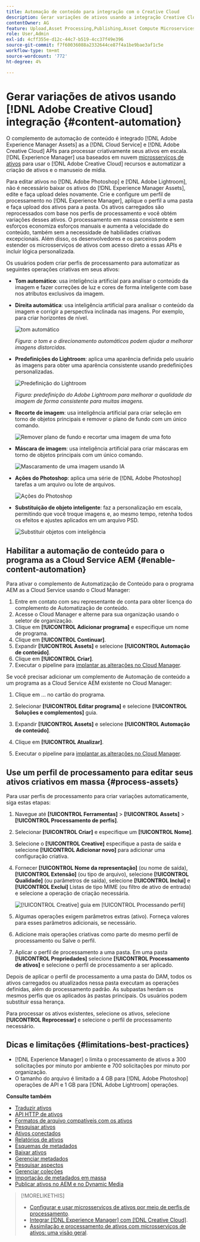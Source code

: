 ```yaml
---
title: Automação de conteúdo para integração com o Creative Cloud
description: Gerar variações de ativos usando a integração Creative Cloud
contentOwner: AG
feature: Upload,Asset Processing,Publishing,Asset Compute Microservices,Workflow
role: User,Admin
exl-id: 4cff355e-d12c-44c7-b519-4cc37f49e396
source-git-commit: f7f60036088a2332644ce87f4a1be9bae3af1c5e
workflow-type: tm+mt
source-wordcount: '772'
ht-degree: 4%

---
```


# Gerar variações de ativos usando [!DNL Adobe Creative Cloud] integração {#content-automation}

O complemento de automação de conteúdo é integrado [!DNL Adobe Experience Manager Assets] as a [!DNL Cloud Service] e [!DNL Adobe Creative Cloud] APIs para processar criativamente seus ativos em escala. [!DNL Experience Manager] usa baseados em nuvem [microsserviços de ativos](/help/assets/asset-microservices-overview.md) para usar o [!DNL Adobe Creative Cloud] recursos e automatizar a criação de ativos e o manuseio de mídia.

Para editar ativos no [!DNL Adobe Photoshop] e [!DNL Adobe Lightroom], não é necessário baixar os ativos do [!DNL Experience Manager Assets], edite e faça upload deles novamente. Crie e configure um perfil de processamento no [!DNL Experience Manager], aplique o perfil a uma pasta e faça upload dos ativos para a pasta. Os ativos carregados são reprocessados com base nos perfis de processamento e você obtém variações desses ativos. O processamento em massa consistente e sem esforços economiza esforços manuais e aumenta a velocidade do conteúdo, também sem a necessidade de habilidades criativas excepcionais. Além disso, os desenvolvedores e os parceiros podem estender os microsserviços de ativos com acesso direto a essas APIs e incluir lógica personalizada.

Os usuários podem criar perfis de processamento para automatizar as seguintes operações criativas em seus ativos:

* **Tom automático**: usa inteligência artificial para analisar o conteúdo da imagem e fazer correções de luz e cores de forma inteligente com base nos atributos exclusivos da imagem.

* **Direita automática**: usa inteligência artificial para analisar o conteúdo da imagem e corrigir a perspectiva inclinada nas imagens. Por exemplo, para criar horizontes de nível.

  ![tom automático](/help/assets/assets/content-automation-autotone.png)

  *Figura: o tom e o direcionamento automáticos podem ajudar a melhorar imagens distorcidas.*

* **Predefinições do Lightroom**: aplica uma aparência definida pelo usuário às imagens para obter uma aparência consistente usando predefinições personalizadas.

  ![Predefinição do Lightroom](/help/assets/assets/content-automation-lrpresets.png)

  *Figura: predefinição do Adobe Lightroom para melhorar a qualidade da imagem de forma consistente para muitas imagens.*

* **Recorte de imagem**: usa inteligência artificial para criar seleção em torno de objetos principais e remover o plano de fundo com um único comando.

  ![Remover plano de fundo e recortar uma imagem de uma foto](/help/assets/assets/content-automation-backgroundremove.png)

* **Máscara de imagem**: usa inteligência artificial para criar máscaras em torno de objetos principais com um único comando.

  ![Mascaramento de uma imagem usando IA](/help/assets/assets/content-automation-mask.png)

* **Ações do Photoshop**: aplica uma série de [!DNL Adobe Photoshop] tarefas a um arquivo ou lote de arquivos.

  ![Ações do Photoshop](/help/assets/assets/content-automation-psactions.png)

* **Substituição de objeto inteligente**: faz a personalização em escala, permitindo que você troque imagens e, ao mesmo tempo, retenha todos os efeitos e ajustes aplicados em um arquivo PSD.

  ![Substituir objetos com inteligência](/help/assets/assets/content-automation-objectreplace.png)

## Habilitar a automação de conteúdo para o programa as a Cloud Service AEM {#enable-content-automation}

Para ativar o complemento de Automatização de Conteúdo para o programa AEM as a Cloud Service usando o Cloud Manager:

1. Entre em contato com seu representante de conta para obter licença do complemento de Automatização de conteúdo.
1. Acesse o Cloud Manager e alterne para sua organização usando o seletor de organização.
1. Clique em **[!UICONTROL Adicionar programa]** e especifique um nome de programa.
1. Clique em **[!UICONTROL Continuar]**.
1. Expandir **[!UICONTROL Assets]** e selecione **[!UICONTROL Automação de conteúdo]**.
1. Clique em **[!UICONTROL Criar]**.
1. Executar o pipeline para [implantar as alterações no Cloud Manager](https://experienceleague.adobe.com/docs/experience-manager-cloud-service/content/implementing/using-cloud-manager/deploy-code.html).

Se você precisar adicionar um complemento de Automação de conteúdo a um programa as a Cloud Service AEM existente no Cloud Manager:

1. Clique em ... no cartão do programa.

1. Selecionar **[!UICONTROL Editar programa]** e selecione **[!UICONTROL Soluções e complementos]** guia.

1. Expandir **[!UICONTROL Assets]** e selecione **[!UICONTROL Automação de conteúdo]**.
1. Clique em **[!UICONTROL Atualizar]**.
1. Executar o pipeline para [implantar as alterações no Cloud Manager](https://experienceleague.adobe.com/docs/experience-manager-cloud-service/content/implementing/using-cloud-manager/deploy-code.html).

## Use um perfil de processamento para editar seus ativos criativos em massa {#process-assets}

Para usar perfis de processamento para criar variações automaticamente, siga estas etapas:

1. Navegue até **[!UICONTROL Ferramentas]** > **[!UICONTROL Assets]** > **[!UICONTROL Processamento de perfis]**.

1. Selecionar **[!UICONTROL Criar]** e especifique um **[!UICONTROL Nome]**.

1. Selecione o **[!UICONTROL Creative]** especifique a pasta de saída e selecione **[!UICONTROL Adicionar novo]** para adicionar uma configuração criativa.

1. Fornecer **[!UICONTROL Nome da representação]** (ou nome de saída), **[!UICONTROL Extensão]** (ou tipo de arquivo), selecione **[!UICONTROL Qualidade]** (ou parâmetros de saída), selecione **[!UICONTROL Inclui]** e **[!UICONTROL Exclui]** Listas de tipo MIME (ou filtro de ativo de entrada) e selecione a operação de criação necessária.

   ![[!UICONTROL Creative] guia em [!UICONTROL Processando perfil]](assets/creative-processing-profile.png)

1. Algumas operações exigem parâmetros extras (ativo). Forneça valores para esses parâmetros adicionais, se necessário.

1. Adicione mais operações criativas como parte do mesmo perfil de processamento ou Salve o perfil.

1. Aplicar o perfil de processamento a uma pasta. Em uma pasta **[!UICONTROL Propriedades]** selecione **[!UICONTROL Processamento de ativos]** e selecione o perfil de processamento a ser aplicado.

Depois de aplicar o perfil de processamento a uma pasta do DAM, todos os ativos carregados ou atualizados nessa pasta executam as operações definidas, além do processamento padrão. As subpastas herdam os mesmos perfis que os aplicados às pastas principais. Os usuários podem substituir essa herança.

Para processar os ativos existentes, selecione os ativos, selecione **[!UICONTROL Reprocessar]** e selecione o perfil de processamento necessário.

## Dicas e limitações {#limitations-best-practices}

* [!DNL Experience Manager] o limita o processamento de ativos a 300 solicitações por minuto por ambiente e 700 solicitações por minuto por organização.
* O tamanho do arquivo é limitado a 4 GB para [!DNL Adobe Photoshop] operações de API e 1 GB para [!DNL Adobe Lightroom] operações.

**Consulte também**

* [Traduzir ativos](translate-assets.md)
* [API HTTP de ativos](mac-api-assets.md)
* [Formatos de arquivo compatíveis com os ativos](file-format-support.md)
* [Pesquisar ativos](search-assets.md)
* [Ativos conectados](use-assets-across-connected-assets-instances.md)
* [Relatórios de ativos](asset-reports.md)
* [Esquemas de metadados](metadata-schemas.md)
* [Baixar ativos](download-assets-from-aem.md)
* [Gerenciar metadados](manage-metadata.md)
* [Pesquisar aspectos](search-facets.md)
* [Gerenciar coleções](manage-collections.md)
* [Importação de metadados em massa](metadata-import-export.md)
* [Publicar ativos no AEM e no Dynamic Media](/help/assets/publish-assets-to-aem-and-dm.md)

>[!MORELIKETHIS]
>
>* [Configurar e usar microsserviços de ativos por meio de perfis de processamento](/help/assets/asset-microservices-configure-and-use.md).
>* [Integrar [!DNL Experience Manager] com [!DNL Creative Cloud]](/help/assets/aem-cc-integration-best-practices.md).
>* [Assimilação e processamento de ativos com microsserviços de ativos: uma visão geral](/help/assets/asset-microservices-overview.md).
